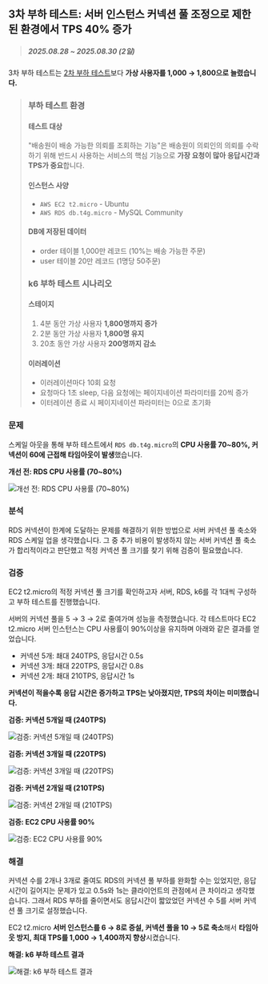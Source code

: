 ## 3차 부하 테스트: 서버 인스턴스 커넥션 풀 조정으로 제한된 환경에서 TPS 40% 증가

> ##### 2025.08.28 ~ 2025.08.30 (2일)

3차 부하 테스트는 [2차 부하 테스트](<2차 부하 테스트: 로드밸런서로 병렬 EC2 인스턴스를 구성해 CPU 사용률 20프로 감소, TPS 4배 증가.md#부하-테스트-환경>)보다 **가상 사용자를 1,000 → 1,800으로 늘렸습니다.**

> ### 부하 테스트 환경
> 
> #### 테스트 대상
> 
> "배송원이 배송 가능한 의뢰를 조회하는 기능"은 배송원이 의뢰인의 의뢰를 수락하기 위해 반드시 사용하는 서비스의 핵심 기능으로 **가장 요청이 많아 응답시간과 TPS가 중요**합니다.
> 
> #### 인스턴스 사양
> 
> - `AWS EC2 t2.micro` - Ubuntu
> - `AWS RDS db.t4g.micro` - MySQL Community
> 
> #### DB에 저장된 데이터
> 
> - order 테이블 1,000만 레코드 (10%는 배송 가능한 주문)
> - user 테이블 20만 레코드 (1명당 50주문)
> 
> ### k6 부하 테스트 시나리오
> 
> #### 스테이지
> 
> 1. 4분 동안 가상 사용자 **1,800명까지 증가**
> 2. 2분 동안 가상 사용자 **1,800명 유지**
> 3. 20초 동안 가상 사용자 **200명까지 감소**
> 
> #### 이러레이션
> 
> - 이러레이션마다 10회 요청
> - 요청마다 1초 sleep, 다음 요청에는 페이지네이션 파라미터를 20씩 증가
> - 이터레이션 종료 시 페이지네이션 파라미터는 0으로 초기화

### 문제

<!-- - 누가
- 어디서
  - AWS환경에서
- 언제
  - 부하테스트를 할때
- 왜
  - RDS의 커넥션 풀 한계에 근접, cpu 사용율 70~80%임

- 무엇을
  - ec2 서버 인스턴스에서 커넥션 수 조절, 쿼리 튜닝이 필요함
- 어떻게
  - 필요한 커넥션 수에 대해 검증함 532순서로 줄였고 별 문제 없었음
  - 서버 8대로 확장했음, 커넥션풀은 안정적이고 타임아웃 발생안함
- 성과
  - TPS 높아짐, 타임아웃 발생 없앰, RDS 커넥션 수 줄임 -->

스케일 아웃을 통해 부하 테스트에서 `RDS db.t4g.micro`의 **CPU 사용률 70~80%, 커넥션이 60에 근접해 타임아웃이 발생**했습니다.

**개선 전: RDS CPU 사용률 (70~80%)**

![개선 전: RDS CPU 사용률 (70~80%)](<2 RDS 커넥션 풀 병목 발생/개선 전: RDS CPU 사용률 (70~80).png>)

### 분석

<!-- - 왜
  - CPU사용률과 커넥션 조절에서 타임아웃 발생부터 막아야한다고 생각해서 커넥션부터 조절했음
- 가정
  - EC2 서버의 커넥션 수는 기본값으로 10개인데 t2.micro에 과연 이만큼 필요한지 의문이었다.
- 검증
  - EC2 서버 인스턴스의 커넥션을 532으로 줄이고 테스트함
  - 결론: 커넥션 5 = 0.5s, 3 = 1s로 레이턴시가 길어졌으나 크게 신경쓸 정도는 아니였음
- 무엇을
  - ec2 t2.micro 서버 인스턴스의 커넥션 수를
- 어떻게
  - 커넥션 수를 10 -> 5로 축소, 서버 8대로 확장
- 성과
  - 1,000 -> 1,400 TPS로 높아짐, RDS 커넥션 한계로 인한 타임아웃 발생 없음 -->

RDS 커넥션이 한계에 도달하는 문제를 해결하기 위한 방법으로 서버 커넥션 풀 축소와 RDS 스케일 업을 생각했습니다. 그 중 추가 비용이 발생하지 않는 서버 커넥션 풀 축소가 합리적이라고 판단했고 적정 커넥션 풀 크기를 찾기 위해 검증이 필요했습니다.

### 검증

EC2 t2.micro의 적정 커넥션 풀 크기를 확인하고자 서버, RDS, k6를 각 1대씩 구성하고 부하 테스트를 진행했습니다.

서버의 커넥션 풀을 5 → 3 → 2로 줄여가며 성능을 측정했습니다. 각 테스트마다 EC2 t2.micro 서버 인스턴스는 CPU 사용률이 90%이상을 유지하며 아래와 같은 결과를 얻었습니다.

- 커넥션 5개: 쵀대 240TPS, 응답시간 0.5s
- 커넥션 3개: 쵀대 220TPS, 응답시간 0.8s
- 커넥션 2개: 쵀대 210TPS, 응답시간 1s

**커넥션이 적을수록 응답 시간은 증가하고 TPS는 낮아졌지만, TPS의 차이는 미미했습니다.**

**검증: 커넥션 5개일 때 (240TPS)**

![검증: 커넥션 5개일 때 (240TPS)](<3 RDS 커넥션 풀 병목 발생/검증: 커넥션 5개일 때 (240TPS).png>)

**검증: 커넥션 3개일 때 (220TPS)**

![검증: 커넥션 3개일 때 (220TPS)](<3 RDS 커넥션 풀 병목 발생/검증: 커넥션 3개일 때 (220TPS).png>)

**검증: 커넥션 2개일 때 (210TPS)**

![검증: 커넥션 2개일 때 (210TPS)](<3 RDS 커넥션 풀 병목 발생/검증: 커넥션 2개일 때 (210TPS).png>)

**검증: EC2 CPU 사용률 90%**

![검증: EC2 CPU 사용률 90%](<3 RDS 커넥션 풀 병목 발생/검증: EC2 CPU 사용률 90.png>)

### 해결

커넥션 수를 2개나 3개로 줄여도 RDS의 커넥션 풀 부하를 완화할 수는 있었지만, 응답 시간이 길어지는 문제가 있고 0.5s와 1s는 클라이언트의 관점에서 큰 차이라고 생각했습니다. 그래서 RDS 부하를 줄이면서도 응답시간이 짧았었던 커넥션 수 5를 서버 커넥션 풀 크기로 설정했습니다.

EC2 t2.micro **서버 인스턴스를 6 → 8로 증설, 커넥션 풀을 10 → 5로 축소**해서 **타임아웃 방지, 최대 TPS를 1,000 → 1,400까지 향상**시켰습니다.

**해결: k6 부하 테스트 결과**

![해결: k6 부하 테스트 결과](<3 RDS 커넥션 풀 병목 해결/해결: k6 부하 테스트 결과.png>)
